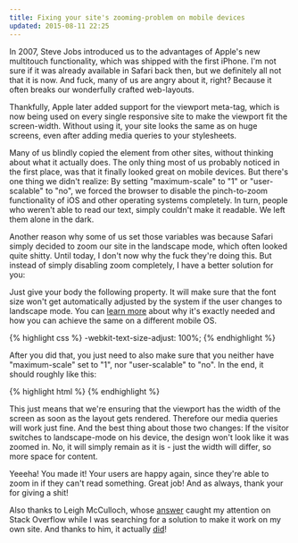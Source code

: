 ```yaml
---
title: Fixing your site's zooming-problem on mobile devices
updated: 2015-08-11 22:25
---
```


In 2007, Steve Jobs introduced us to the advantages of Apple's new multitouch functionality, which was shipped with the first iPhone. I'm not sure if it was already available in Safari back then, but we definitely all not that it is now. And fuck, many of us are angry about it, right? Because it often breaks our wonderfully crafted web-layouts.

Thankfully, Apple later added support for the viewport meta-tag, which is now being used on every single responsive site to make the viewport fit the screen-width. Without using it, your site looks the same as on huge screens, even after adding media queries to your stylesheets.

Many of us blindly copied the element from other sites, without thinking about what it actually does. The only thing most of us probably noticed in the first place, was that it finally looked great on mobile devices. But there's one thing we didn't realize: By setting "maximum-scale" to "1" or "user-scalable" to "no", we forced the browser to disable the pinch-to-zoom functionality of iOS and other operating systems completely. In turn, people who weren't able to read our text, simply couldn't make it readable. We left them alone in the dark.

Another reason why some of us set those variables was because Safari simply decided to zoom our site in the landscape mode, which often looked quite shitty. Until today, I don't now why the fuck they're doing this. But instead of simply disabling zoom completely, I have a better solution for you:

Just give your body the following property. It will make sure that the font size won't get automatically adjusted by the system if the user changes to landscape mode. You can [learn more][1] about why it's exactly needed and how you can achieve the same on a different mobile OS.

{% highlight css %}
-webkit-text-size-adjust: 100%;
{% endhighlight %}

After you did that, you just need to also make sure that you neither have "maximum-scale" set to "1", nor "user-scalable" to "no". In the end, it should roughly like this:

{% highlight html %}
<meta name="viewport" content="width=device-width, initial-scale=1" />
{% endhighlight %}

This just means that we're ensuring that the viewport has the width of the screen as soon as the layout gets rendered. Therefore our media queries will work just fine. And the best thing about those two changes: If the visitor switches to landscape-mode on his device, the design won't look like it was zoomed in. No, it will simply remain as it is - just the width will differ, so more space for content.

Yeeeha! You made it! Your users are happy again, since they're able to zoom in if they can't read something. Great job! And as always, thank your for giving a shit!

Also thanks to Leigh McCulloch, whose [answer][2] caught my attention on Stack Overflow while I was searching for a solution to make it work on my own site. And thanks to him, it actually [did][3]!

[1]: https://developer.mozilla.org/en-US/docs/Web/CSS/text-size-adjust
[2]: http://stackoverflow.com/a/27311443
[3]: https://github.com/leo/leo.github.io/commit/028e0956bb582b5619d632f343f3f15618cc9910